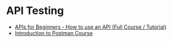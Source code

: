 # API Testing

- [APIs for Beginners - How to use an API (Full Course / Tutorial)](https://youtu.be/GZvSYJDk-us?si=IS7N9Pd-CFvhLw23)
- [Introduction to Postman Course](https://www.youtube.com/watch?v=VywxIQ2ZXw4)